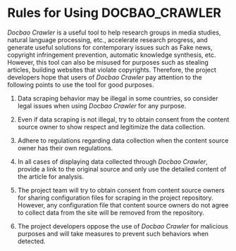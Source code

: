 # Rules for Using DOCBAO_CRAWLER  

*Docbao Crawler* is a useful tool to help research groups in media studies, natural language processing, etc., accelerate research progress, and generate useful solutions for contemporary issues such as Fake news, copyright infringement prevention, automatic knowledge synthesis, etc. However, this tool can also be misused for purposes such as stealing articles, building websites that violate copyrights. Therefore, the project developers hope that users of *Docbao Crawler* pay attention to the following points to use the tool for good purposes.  

1. Data scraping behavior may be illegal in some countries, so consider legal issues when using *Docbao Crawler* for any purpose.

2. Even if data scraping is not illegal, try to obtain consent from the content source owner to show respect and legitimize the data collection.

3. Adhere to regulations regarding data collection when the content source owner has their own regulations.

4. In all cases of displaying data collected through *Docbao Crawler*, provide a link to the original source and only use the detailed content of the article for analysis.

5. The project team will try to obtain consent from content source owners for sharing configuration files for scraping in the project repository. However, any configuration file that content source owners do not agree to collect data from the site will be removed from the repository.

6. The project developers oppose the use of *Docbao Crawler* for malicious purposes and will take measures to prevent such behaviors when detected.